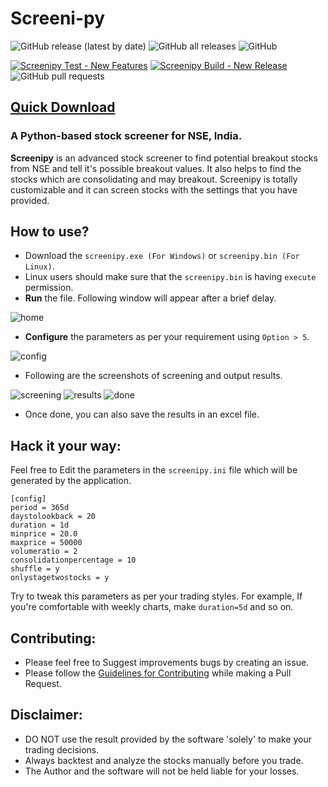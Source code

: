 # Screeni-py
![GitHub release (latest by date)](https://img.shields.io/github/v/release/pranjal-joshi/Screeni-py) ![GitHub all releases](https://img.shields.io/github/downloads/pranjal-joshi/Screeni-py/total?color=Green&label=Downloads) ![GitHub](https://img.shields.io/github/license/pranjal-joshi/Screeni-py)

[![Screenipy Test - New Features](https://github.com/pranjal-joshi/Screeni-py/actions/workflows/workflow-test.yml/badge.svg?branch=new-features)](https://github.com/pranjal-joshi/Screeni-py/actions/workflows/workflow-test.yml) [![Screenipy Build - New Release](https://github.com/pranjal-joshi/Screeni-py/actions/workflows/workflow-build-matrix.yml/badge.svg)](https://github.com/pranjal-joshi/Screeni-py/actions/workflows/workflow-build-matrix.yml) ![GitHub pull requests](https://img.shields.io/github/issues-pr-raw/pranjal-joshi/Screeni-py) 


## [Quick Download](https://github.com/pranjal-joshi/Screeni-py/releases/latest)

### A Python-based stock screener for NSE, India.

**Screenipy** is an advanced stock screener to find potential breakout stocks from NSE and tell it's possible breakout values. It also helps to find the stocks which are consolidating and may breakout.
Screenipy is totally customizable and it can screen stocks with the settings that you have provided.

## How to use?
* Download the `screenipy.exe (For Windows)` or `screenipy.bin (For Linux)`.
* Linux users should make sure that the `screenipy.bin` is having `execute` permission.
* **Run** the file. Following window will appear after a brief delay.

![home](https://user-images.githubusercontent.com/6128978/114149274-5c424f80-9938-11eb-9eda-4f300c0248ee.png)

* **Configure** the parameters as per your requirement using `Option > 5`.

![config](https://user-images.githubusercontent.com/6128978/114150376-9c560200-9939-11eb-9d46-e7bbd32d6cb1.png)

* Following are the screenshots of screening and output results.

![screening](https://user-images.githubusercontent.com/6128978/114150728-ff479900-9939-11eb-9f76-7b98830b0ba4.png)
![results](https://user-images.githubusercontent.com/6128978/114150744-040c4d00-993a-11eb-8a69-a39e831761e7.png)
![done](https://user-images.githubusercontent.com/6128978/114150766-09699780-993a-11eb-82b1-43ec77cba2fb.png)

* Once done, you can also save the results in an excel file.

## Hack it your way:
Feel free to Edit the parameters in the `screenipy.ini` file which will be generated by the application.
```
[config]
period = 365d
daystolookback = 20
duration = 1d
minprice = 20.0
maxprice = 50000
volumeratio = 2
consolidationpercentage = 10
shuffle = y
onlystagetwostocks = y
```
Try to tweak this parameters as per your trading styles. For example, If you're comfortable with weekly charts, make `duration=5d` and so on.

## Contributing:
* Please feel free to Suggest improvements bugs by creating an issue.
* Please follow the [Guidelines for Contributing](https://github.com/pranjal-joshi/Screeni-py/blob/new-features/CONTRIBUTING.md) while making a Pull Request.

## Disclaimer:
* DO NOT use the result provided by the software 'solely' to make your trading decisions.
* Always backtest and analyze the stocks manually before you trade.
* The Author and the software will not be held liable for your losses.
